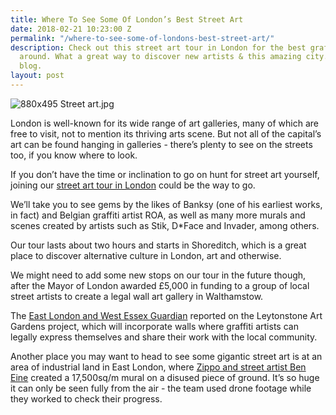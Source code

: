 ```yaml
---
title: Where To See Some Of London’s Best Street Art
date: 2018-02-21 10:23:00 Z
permalink: "/where-to-see-some-of-londons-best-street-art/"
description: Check out this street art tour in London for the best graffiti hotspots
  around. What a great way to discover new artists & this amazing city. More on the
  blog.
layout: post
---
```


![880x495 Street art.jpg](/uploads/880x495%20Street%20art.jpg)

London is well-known for its wide range of art galleries, many of which are free to visit, not to mention its thriving arts scene. But not all of the capital’s art can be found hanging in galleries - there’s plenty to see on the streets too, if you know where to look.

If you don’t have the time or inclination to go on hunt for street art yourself, joining our [street art tour in London](https://www.insider-london.co.uk/tours/street-art-tour-london/) could be the way to go. 

We’ll take you to see gems by the likes of Banksy (one of his earliest works, in fact) and Belgian graffiti artist ROA, as well as many more murals and scenes created by artists such as Stik, D*Face and Invader, among others. 

Our tour lasts about two hours and starts in Shoreditch, which is a great place to discover alternative culture in London, art and otherwise.

We might need to add some new stops on our tour in the future though, after the Mayor of London awarded £5,000 in funding to a group of local street artists to create a legal wall art gallery in Walthamstow. 

The [East London and West Essex Guardian](http://www.guardian-series.co.uk/news/15914200.Artists___39_delighted__39__after_Mayor_of_London_gives_them___5k_to_create_legal_street_art_garden/) reported on the Leytonstone Art Gardens project, which will incorporate walls where graffiti artists can legally express themselves and share their work with the local community. 

Another place you may want to head to see some gigantic street art is at an area of industrial land in East London, where [Zippo and street artist Ben Eine](http://www.prnewswire.co.uk/news-releases/zippo-and-street-artist-ben-eine-create-17500-square-meter-mural-in-east-london-669879373.html) created a 17,500sq/m mural on a disused piece of ground. It’s so huge it can only be seen fully from the air - the team used drone footage while they worked to check their progress. 